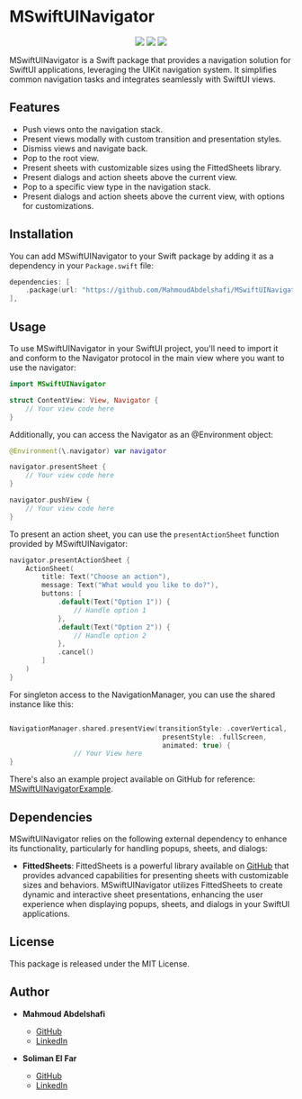 

# MSwiftUINavigator

<p align="center">
<a href="https://swift.org/package-manager/"><img src="https://img.shields.io/badge/SPM-supported-DE5C43.svg?style=flat"></a>
<a href="https://raw.githubusercontent.com/onevcat/Kingfisher/master/LICENSE"><img src="https://img.shields.io/badge/license-MIT-black"></a>
<a href="http://www.apple.com/ios/"><img src="https://img.shields.io/badge/Platforms-iOS-lightgray.svg?style=flat"></a>
</p>


MSwiftUINavigator is a Swift package that provides a navigation solution for SwiftUI applications, leveraging the UIKit navigation system. It simplifies common navigation tasks and integrates seamlessly with SwiftUI views.

## Features

- Push views onto the navigation stack.
- Present views modally with custom transition and presentation styles.
- Dismiss views and navigate back.
- Pop to the root view.
- Present sheets with customizable sizes using the FittedSheets library.
- Present dialogs and action sheets above the current view.
- Pop to a specific view type in the navigation stack.
- Present dialogs and action sheets above the current view, with options for customizations.

## Installation

You can add MSwiftUINavigator to your Swift package by adding it as a dependency in your `Package.swift` file:

```swift
dependencies: [
    .package(url: "https://github.com/MahmoudAbdelshafi/MSwiftUINavigator.git", .branch("main"))
],
```

## Usage

To use MSwiftUINavigator in your SwiftUI project, you'll need to import it and conform to the Navigator protocol in the main view where you want to use the navigator:

```swift
import MSwiftUINavigator

struct ContentView: View, Navigator {
    // Your view code here
}
```
Additionally, you can access the Navigator as an @Environment object:

```swift
@Environment(\.navigator) var navigator

navigator.presentSheet {
    // Your view code here
}

navigator.pushView {
    // Your view code here
}

```

To present an action sheet, you can use the `presentActionSheet` function provided by MSwiftUINavigator:

```swift
navigator.presentActionSheet {
    ActionSheet(
        title: Text("Choose an action"),
        message: Text("What would you like to do?"),
        buttons: [
            .default(Text("Option 1")) {
                // Handle option 1
            },
            .default(Text("Option 2")) {
                // Handle option 2
            },
            .cancel()
        ]
    )
}
```

For singleton access to the NavigationManager, you can use the shared instance like this:

```swift

NavigationManager.shared.presentView(transitionStyle: .coverVertical,
                                      presentStyle: .fullScreen,
                                      animated: true) {
                // Your View here
}

```

There's also an example project available on GitHub for reference: [MSwiftUINavigatorExample](https://github.com/MahmoudAbdelshafi/MSwiftUINavigatorExample).

## Dependencies

MSwiftUINavigator relies on the following external dependency to enhance its functionality, particularly for handling popups, sheets, and dialogs:

- **FittedSheets**: FittedSheets is a powerful library available on [GitHub](https://github.com/gordontucker/FittedSheets) that provides advanced capabilities for presenting sheets with customizable sizes and behaviors. MSwiftUINavigator utilizes FittedSheets to create dynamic and interactive sheet presentations, enhancing the user experience when displaying popups, sheets, and dialogs in your SwiftUI applications.

## License

This package is released under the MIT License.

## Author

- **Mahmoud Abdelshafi**
  - [GitHub](https://github.com/MahmoudAbdelshafi)
  - [LinkedIn](https://www.linkedin.com/in/mahmoud-abd-el-shafi/)


- **Soliman El Far**
  - [GitHub](https://github.com/aoliman)
  - [LinkedIn](https://www.linkedin.com/in/soliman-yousry-74050a155/)
